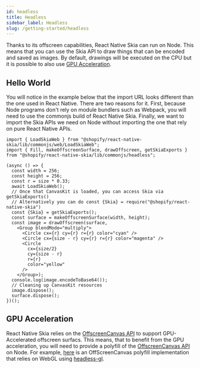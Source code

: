 ```yaml
---
id: headless
title: Headless
sidebar_label: Headless
slug: /getting-started/headless
---
```


Thanks to its offscreen capabilities, React Native Skia can run on Node.
This means that you can use the Skia API to draw things that can be encoded and saved as images.
By default, drawings will be executed on the CPU but it is possible to also use [GPU Acceleration](#gpu-acceleration).

## Hello World

You will notice in the example below that the import URL looks different than the one used in React Native. There are two reasons for it. First, because Node programs don't rely on module bundlers such as Webpack, you will need to use the commonjs build of React Native Skia. Finally, we want to import the Skia APIs we need on Node without importing the one that rely on pure React Native APIs.

```tsx
import { LoadSkiaWeb } from "@shopify/react-native-skia/lib/commonjs/web/LoadSkiaWeb";
import { Fill, makeOffscreenSurface, drawOffscreen, getSkiaExports } from "@shopify/react-native-skia/lib/commonjs/headless";

(async () => {
  const width = 256;
  const height = 256;
  const r = size * 0.33;
  await LoadSkiaWeb();
  // Once that CanvasKit is loaded, you can access Skia via getSkiaExports()
  // Alternatively you can do const {Skia} = require("@shopify/react-native-skia")
  const {Skia} = getSkiaExports();
  const surface = makeOffscreenSurface(width, height);
  const image = drawOffscreen(surface,
    <Group blendMode="multiply">
      <Circle cx={r} cy={r} r={r} color="cyan" />
      <Circle cx={size - r} cy={r} r={r} color="magenta" />
      <Circle
        cx={size/2}
        cy={size - r}
        r={r}
        color="yellow"
      />
    </Group>);
  console.log(image.encodeToBase64());
  // Cleaning up CanvasKit resources
  image.dispose();
  surface.dispose();
})();
```

## GPU Acceleration

React Native Skia relies on the [OffscreenCanvas API](https://developer.mozilla.org/en-US/docs/Web/API/OffscreenCanvas) to support GPU-Accelerated offscreen surfacs.
This means, that to benefit from the GPU acceleration, you will need to provide a polyfill of the [OffscreenCanvas API](https://developer.mozilla.org/en-US/docs/Web/API/OffscreenCanvas) on Node.
For example, [here](https://gist.github.com/wcandillon/a46e922910a814139758d6eda9d99ff8) is an OffScreenCanvas polyfill implementation that relies on WebGL using [headless-gl](https://github.com/stackgl/headless-gl).

